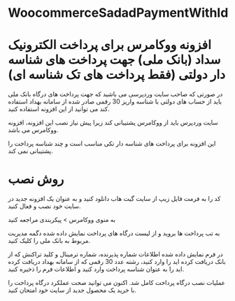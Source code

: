 # WoocommerceSadadPaymentWithId
# افزونه ووکامرس برای پرداخت الکترونیک سداد (بانک ملی) جهت پرداخت های شناسه دار دولتی (فقط پرداخت های تک شناسه ای)
در صورتی که صاحب سایت وردپرسی می باشید که جهت پرداخت های درگاه بانک ملی باید از حساب های دولتی با شناسه واریز 30 رقمی صادر شده از سامانه بهداد استفاده کند می توانید از این افزونه استفاده کنید.

سایت وردپرس باید از ووکامرس پشتیبانی کند زیرا پیش نیاز نصب این افزونه، افزونه ووکامرس می باشد.

این افزونه برای پرداخت های شناسه دار تکی مناسب است و چند شناسه پرداخت را پشتیبانی نمی کند.
# روش نصب
کد را به فرمت فایل زیپ از سایت گیت هاب دانلود کنید و به عنوان یک افزونه جدید در سایت خود نصب و فعال کنید.

به منوی ووکامرس > پیکربندی مراجعه کنید

به تب پرداخت ها بروید و از لیست درگاه های پرداخت نمایش داده شده دگمه مدیریت مربوط به بانک ملی را کلیک کنید.

در فرم نمایش داده شده اطلاعات شماره پذیرنده، شماره ترمینال و کلید تراکنش که از بانک دریافت کرده اید را وارد کنید، رشته عدد 30 رقمی که از سامانه بهداد دریافت کرده اید را به عنوان شناسه پرداخت وارد کنید و اطلاعات فرم را ذخیره کنید.

عملیات نصب درگاه پرداخت کامل شد. اکنون می توانید صحت عملکرد درگاه پرداخت را با خرید یک محصول جدید از سایت خود امتحان کنید.
